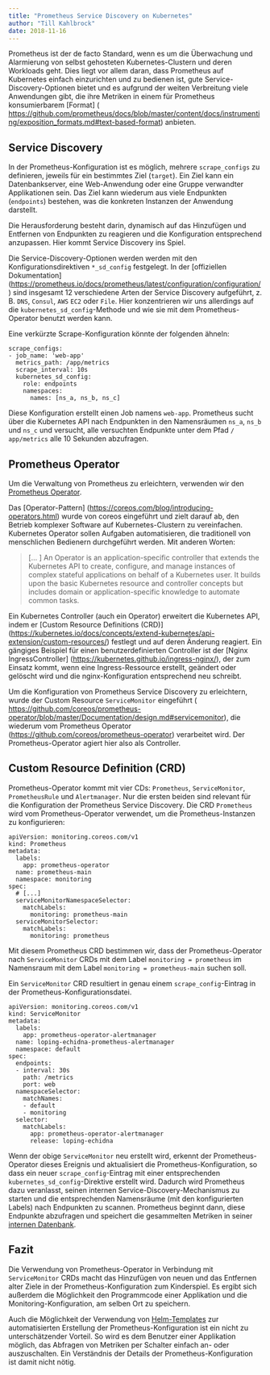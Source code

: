 ```yaml
---
title: "Prometheus Service Discovery on Kubernetes"
author: "Till Kahlbrock"
date: 2018-11-16
---
```


Prometheus ist der de facto Standard, wenn es um die Überwachung und Alarmierung von selbst gehosteten Kubernetes-Clustern und deren Workloads geht. Dies liegt vor allem daran, dass Prometheus auf Kubernetes einfach einzurichten und zu bedienen ist, gute Service-Discovery-Optionen bietet und es aufgrund der weiten Verbreitung viele Anwendungen gibt, die ihre Metriken in einem für Prometheus konsumierbarem [Format] ( https://github.com/prometheus/docs/blob/master/content/docs/instrumenting/exposition_formats.md#text-based-format) anbieten. 

## Service Discovery
In der Prometheus-Konfiguration ist es möglich, mehrere `scrape_configs` zu definieren, jeweils für ein bestimmtes Ziel (`target`). Ein Ziel kann ein Datenbankserver, eine Web-Anwendung oder eine Gruppe verwandter Applikationen sein. Das Ziel kann wiederum aus viele Endpunkten (`endpoints`) bestehen, was die konkreten Instanzen der Anwendung darstellt.

Die Herausforderung besteht darin, dynamisch auf das Hinzufügen und Entfernen von Endpunkten zu reagieren und die Konfiguration entsprechend anzupassen. Hier kommt Service Discovery ins Spiel.

Die Service-Discovery-Optionen werden werden mit den Konfigurationsdirektiven `*_sd_config` festgelegt. In der [offiziellen Dokumentation] (https://prometheus.io/docs/prometheus/latest/configuration/configuration/) sind insgesamt 12 verschiedene Arten der Service Discovery aufgeführt, z. B. `DNS`, `Consul`, `AWS` `EC2` oder `File`. Hier konzentrieren wir uns allerdings auf die `kubernetes_sd_config`-Methode und wie sie mit dem Prometheus-Operator benutzt werden kann.

Eine verkürzte Scrape-Konfiguration könnte der folgenden ähneln:
```
scrape_configs:
- job_name: 'web-app'
  metrics_path: /app/metrics
  scrape_interval: 10s
  kubernetes_sd_config:
    role: endpoints
    namespaces:
      names: [ns_a, ns_b, ns_c]
```
Diese Konfiguration erstellt einen Job namens `web-app`. Prometheus sucht über die Kubernetes API nach Endpunkten in den Namensräumen `ns_a`, `ns_b` und `ns_c` und versucht, alle versuchten Endpunkte unter dem Pfad `/ app/metrics` alle 10 Sekunden abzufragen.


## Prometheus Operator
Um die Verwaltung von Prometheus zu erleichtern, verwenden wir den [Prometheus Operator](https://github.com/coreos/prometheus-operator). 

Das [Operator-Pattern] (https://coreos.com/blog/introducing-operators.html) wurde von coreos eingeführt und zielt darauf ab, den Betrieb komplexer Software auf Kubernetes-Clustern zu vereinfachen. Kubernetes Operator sollen Aufgaben automatisieren, die traditionell von menschlichen Bedienern durchgeführt werden. 
Mit anderen Worten:
> [... ] An Operator is an application-specific controller that extends the Kubernetes API to create, configure, and manage instances of complex stateful applications on behalf of a Kubernetes user. It builds upon the basic Kubernetes resource and controller concepts but includes domain or application-specific knowledge to automate common tasks.

Ein Kubernetes Controller (auch ein Operator) erweitert die Kubernetes API, indem er [Custom Resource Definitions (CRD)] (https://kubernetes.io/docs/concepts/extend-kubernetes/api-extension/custom-resources/) festlegt und auf deren Änderung reagiert. Ein gängiges Beispiel für einen benutzerdefinierten Controller ist der [Nginx IngressController] (https://kubernetes.github.io/ingress-nginx/), der zum Einsatz kommt, wenn eine Ingress-Ressource erstellt, geändert oder gelöscht wird und die nginx-Konfiguration entsprechend neu schreibt.

Um die Konfiguration von Prometheus Service Discovery zu erleichtern, wurde der Custom Resource `ServiceMonitor` eingeführt ( https://github.com/coreos/prometheus-operator/blob/master/Documentation/design.md#servicemonitor), die wiederum vom Prometheus Operator (https://github.com/coreos/prometheus-operator) verarbeitet wird. Der Prometheus-Operator agiert hier also als Controller.

## Custom Resource Definition (CRD)
Prometheus-Operator kommt mit vier CDs: `Prometheus`, `ServiceMonitor`, `PrometheusRule` und `Alertmanager`. Nur die ersten beiden sind relevant für die Konfiguration der Prometheus Service Discovery. Die CRD `Prometheus` wird vom Prometheus-Operator verwendet, um die Prometheus-Instanzen zu konfigurieren: 
```
apiVersion: monitoring.coreos.com/v1
kind: Prometheus
metadata:
  labels:
    app: prometheus-operator
  name: prometheus-main
  namespace: monitoring
spec:
  # [...]
  serviceMonitorNamespaceSelector:
    matchLabels:
      monitoring: prometheus-main
  serviceMonitorSelector:
    matchLabels:
      monitoring: prometheus
```
Mit diesem Prometheus CRD bestimmen wir, dass der Prometheus-Operator nach `ServiceMonitor` CRDs mit dem Label `monitoring = prometheus` im Namensraum mit dem Label `monitoring = prometheus-main` suchen soll.

Ein `ServiceMonitor` CRD resultiert in genau einem `scrape_config`-Eintrag in der Prometheus-Konfigurationsdatei.
```
apiVersion: monitoring.coreos.com/v1
kind: ServiceMonitor
metadata:
  labels:
    app: prometheus-operator-alertmanager
  name: loping-echidna-prometheus-alertmanager
  namespace: default
spec:
  endpoints:
  - interval: 30s
    path: /metrics
    port: web
  namespaceSelector:
    matchNames:
    - default
    - monitoring
  selector:
    matchLabels:
      app: prometheus-operator-alertmanager
      release: loping-echidna
```
Wenn der obige `ServiceMonitor` neu erstellt wird, erkennt der Prometheus-Operator dieses Ereignis und aktualisiert die Prometheus-Konfiguration, so dass ein neuer `scrape_config`-Eintrag mit einer entsprechenden `kubernetes_sd_config`-Direktive erstellt wird. Dadurch wird Prometheus dazu veranlasst, seinen internen Service-Discovery-Mechanismus zu starten und die entsprechenden Namensräume (mit den konfigurierten Labels) nach Endpunkten zu scannen. Prometheus beginnt dann, diese Endpunkte abzufragen und speichert die gesammelten Metriken in seiner [internen Datenbank](https://fabxc.org/tsdb/).

## Fazit
Die Verwendung von Prometheus-Operator in Verbindung mit `ServiceMonitor` CRDs macht das Hinzufügen von neuen und das Entfernen alter Ziele in der Prometheus-Konfiguration zum Kinderspiel. Es ergibt sich außerdem die Möglichkeit den Programmcode einer Applikation und die Monitoring-Konfiguration, am selben Ort zu speichern.

Auch die Möglichkeit der Verwendung von [Helm-Templates](https://helm.sh/) zur automatisierten Erstellung der Prometheus-Konfiguration ist ein nicht zu unterschätzender Vorteil. So wird es dem Benutzer einer Applikation möglich, das Abfragen von Metriken per Schalter einfach an- oder auszuschalten. Ein Verständnis der Details der Prometheus-Konfiguration ist damit nicht nötig.